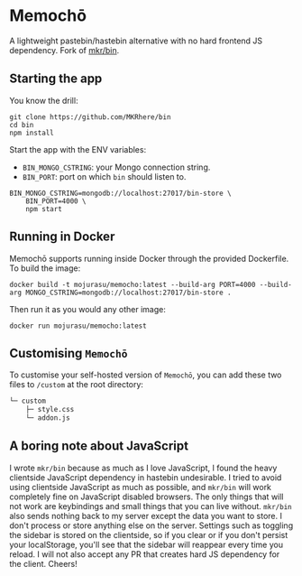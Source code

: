 # Memochō

A lightweight pastebin/hastebin alternative with no hard frontend JS dependency. Fork of [mkr/bin](https://github.com/MKRhere/bin).

## Starting the app

You know the drill:

```shell
git clone https://github.com/MKRhere/bin
cd bin
npm install
```

Start the app with the ENV variables:
+ `BIN_MONGO_CSTRING`: your Mongo connection string.
+ `BIN_PORT`: port on which `bin` should listen to.

```shell
BIN_MONGO_CSTRING=mongodb://localhost:27017/bin-store \
	BIN_PORT=4000 \
	npm start
```

## Running in Docker

Memochō supports running inside Docker through the provided Dockerfile. To build the image:

```shell
docker build -t mojurasu/memocho:latest --build-arg PORT=4000 --build-arg MONGO_CSTRING=mongodb://localhost:27017/bin-store .
```

Then run it as you would any other image:

```shell
docker run mojurasu/memocho:latest
```

## Customising `Memochō`

To customise your self-hosted version of `Memochō`, you can add these two files to `/custom` at the root directory:

```txt
└─ custom
	├─ style.css
	└─ addon.js
```

## A boring note about JavaScript

I wrote `mkr/bin` because as much as I love JavaScript, I found the heavy clientside JavaScript dependency in hastebin undesirable. I tried to avoid using clientside JavaScript as much as possible, and `mkr/bin` will work completely fine on JavaScript disabled browsers. The only things that will not work are keybindings and small things that you can live without. `mkr/bin` also sends nothing back to my server except the data you want to store. I don't process or store anything else on the server. Settings such as toggling the sidebar is stored on the clientside, so if you clear or if you don't persist your localStorage, you'll see that the sidebar will reappear every time you reload. I will not also accept any PR that creates hard JS dependency for the client. Cheers!

